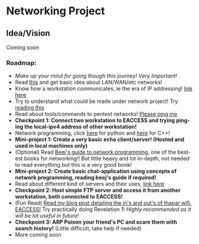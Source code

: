 # Networking Project

## Idea/Vision
Coming soon

### Roadmap:
- _Make up your mind for going though this journey! Very Important!_
- Read [this](https://www.explainthatstuff.com/howcomputernetworkswork.html) and get basic idea about LAN/WAN/etc networks!
- Know how a workstation communicates, ie the era of IP addressing! [link here](https://www.tutorialspoint.com/ipv4/ipv4_quick_guide.htm)
- Try to understand what could be made under network project! Try [reading this](https://projectsgeek.com/networking-projects-computer-science)
- Read about tools/commands to pentest networks! [Please ping me](https://www.computernetworkingnotes.com/networking-tutorials/basic-networking-commands-explained-with-examples.html)
- **Checkpoint 1: Connect two workstation to EACCESS and trying ping-ing the local-ipv4 address of other workstation!**
- Network programming, click [here](https://www.tutorialspoint.com/python/python_networking.htm) for python and [here](https://www.geeksforgeeks.org/socket-programming-cc/) for C++!
- **Mini-project 1: Create a very basic echo client/server! (Hosted and used in local machines only)**
- (Optional) Read [Beej's guide to network programming](https://beej.us/guide/bgnet/html/), one of the best-est books for networking!! But little heavy and lot in-depth, not needed to read everything but this is a very good book!
- **Mini-project 2: Create basic chat-application using concepts of network programming, reading beej's guide if required!**
- Read about different kind of servers and their uses, [link here](https://www.networkstraining.com/different-types-of-servers/)
- **Checkpoint 2: Host simple FTP server and access it from another workstation, both connected to EACCESS!**
- (Fun Read) [Read my blog post detailing the in's and out's of thapar wifi, EACCESS!](http://withme.skullzbones.com/blog/programming/revelations-about-the-thapar-wifi-and-the-utilities-regarding-them-eaccess-tu-lc-etc/) Try practically doing Revelation 1! _Highly recommended as it will be lot useful in future!_
- **Checkpoint 3: ARP Poison your friend's PC and scare them with search history!** (Little difficult, take help if needed)
- More coming soon
